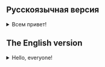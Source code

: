 ## Русскоязычная версия

<details>
<summary>Всем привет!</summary>
Пришло время применить полученные нами навыки для реализации простого iOS приложения.
В качестве основы проекта будем использовать наше приложение для чтения рецептов.

## Темы:
- разработка сетевого слоя
- разработка слоя получения данных
- реализация реактивной связи UI и данных 

### Слои абстракции в приложении

Обычно в приложениях выделяют следующие слои абстракции:
- Слой представления - содержит в себе классы, которые непосредственно участвуют в отображении данных.
- Слой получения данных - содержит классы, необходимые для работы с получением данных. Обычно делится на:
  - Локальный - получение данных из локальных источников.
  - Удалённый - получение данных извне, например, из сети.
- Доменный слой - "промежуточный" уровень, основная задача которого состоит в организации взаимодействия классов из разных уровней.

Приложение должно функционировать следующим образом: слой получения данных передаёт их доменному слою,
который в свою очередь передаёт их на сохранение в локальную базу данных.
Аналогичным образом через доменный уровень данные из локальной базы данных попадают к пользователю, то есть
в слой представления.

### Проект: Вкусные записки для iOS. Продвинутый уровень
- Создай новый проект или используй проект с предыдущего группового дня.
- Проект является приложением - записной книжкой с рецептами.
- У рецепта обязательно есть:
  - его название;
  - одна фотография;
  - описание рецепта.

На первом этапе реализуем интерфейс (напомним, что можно использовать наработки предыдущего дня) для отображения рецептов.
После этого привяжем к нашему интерфейсу логику: позволим пользователю изменять рецепты и получать их из сети. 
Разработка будет по клиент-серверному взаимодействию:
- клиент запрашивает рецепты и позволяет редактировать их
- сервер хранит рецепты и обрабатывает запросы клиента

В качестве внешнего источника данных будем использовать API рецептов. ([URL](https://github.com/public-apis/public-apis#food--drink))

**API**
- URL для получения списка рецептов

**Используемые технологии**
- CocoaPods
- SwiftUI
- SwiftRX
- Realm
- Alamofire
- Swinject
- XcTest

### Задание 1. Разработка интерфейса приложения

Если проект с задания предыдущего дня реализован, то данное задание можно считать выполненным.

- Необходимо реализовать компонент View для отображения рецепта;
- При запуске приложения должен отображаться список существующих рецептов;
- Каждый элемент списка должен вести на соответствующий ему экран с описанием рецепта;
- Экран записки должен содержать изображение рецепта; 
- Изображение рецепта должно находится в круглой рамке 
- Экран записки должен содержать название рецепта; 
- Экран записки должен содержать пошаговое описание рецепта; 
- Шрифты названия и описания рецепта должны отличаться друг от друга;

### Задание 2. Разработка слоя получения данных

- Необходимо добавить получение данных о рецептах из сети с помощью Alamofire.
- Для хранения данных в локальной базе данных использовать Realm.
- Реализовать модели данных для базы данных, сетевого и доменного уровней.
- Необходимо соединить сетевой уровень с локальным хранилищем посредством доменного уровня. Напомним, что 
у доменного слоя должны быть свои модели данных, а для конвертации соответствующих моделей данных разных слоёв 
необходимо реализовать мапперы (функции, которые преобразуют друг в друга модели разных доменов).
- Добавить логику отображения данных по принципу offline first.

В результате задания у тебя получится приложение для отображения списков рецептов с их подробностями
на основе сетевых данных.

### Задание 3. Редактирование рецептов

- Добавим экран редактирования рецепта, на котором пользователь сможет изменять следующие поля рецепта:
  - Заголовок рецепта
  - Описание рецепта
  - Изображение рецепта

- Переход на экран редактирования рецепта осуществляется с экрана подробного описания

- Сохранение рецепта должно выполняться в виде локальной копии в таблице Realm, то есть изменённые данные не отправляются на сервер

### Бонусное задание: Редактирование шагов рецепта

- Добавим экран редактирования шага рецепта

- Доступ к нему может быть получен с экрана подробного описания

- Сохранение шага должно выполняться в виде локальной копии

</details>


## The English version

<details>
<summary>Hello, everyone!</summary>
It's time to apply the skills we learned to implement a simple iOS app.
We will use our recipe reader app as the foundation of the project.

## Topics:
- network layer development
- database layer development
- implementation of UI and data reactive connection 

### Abstraction layers in the application

Usually the following abstraction layers are distinguished in applications:
- The view layer contains classes that are directly involved in displaying data.
- Data retrieval layer contains classes that are needed to handle data retrieval. It is usually divided into:
  - Local - data retrieval from local sources.
  - Remote - data retrieving from the outside, for example, from the network.
- Domain layer - the "intermediate" layer, whose main task is to organize the interaction of classes from different layers.

The application is supposed to work as follows: The retrieval layer passes the data to the domain layer,
which in turn sends it to the local database for storage.
Similarly, through the domain layer, the data from the local database reaches the user, i.e.
into the view layer.

### Project: Yummy notes for iOS. Advanced level
- Create a new project or use a project from a previous group day.
- The project is an application - a notebook with recipes.
- The recipe must have:
  - its name;
  - one picture;
  - recipe description.

The first step is to implement an interface (recall that you can use the developments of the previous day) to display the recipes.
After that, let's add logic to our interface: let the user modify recipes and get them from the network. 
The development will be by client-server interaction:
- The client requests recipes and allows you to edit them
- server stores recipes and processes client's request

We will use recipe API as an external data source.([URL](https://github.com/public-apis/public-apis#food--drink))

**API**
- URL for a list of recipes

**Used technologies**
- CocoaPods
- SwiftUI
- SwiftRX
- Realm
- Alamofire
- Swinject
- XcTest

### Task 1. Application interface development
If the project from the previous day is completed, this task can be considered completed.

-You need to implement a View component to display the recipe;
- The recipe list screen must be displayed when you open the application;
- Each element in the list must lead to its corresponding screen with a description of the recipe;
- The note screen must contain a picture of the recipe;
- The picture of the recipe must be in a circular frame
- The note screen must contain the name of the recipe;
- The note screen must contain a step-by-step recipe description;
- The fonts of the name and description of the recipe must be different from each other.

### Task 2.  Data retrieval layer development

- You need to add getting recipe data from the network using Alamofire.
- Use Realm to store data in the local database.
- Implement data models for the database, network and domain layers.
- You need to connect the network layer to the local storage through the domain layer. Recall that domain layer must have its own data models, and in order to convert the corresponding data models of different layers you need to implement mappers (functions that convert models of different domains into each other).
- Add logic to display data according to the offline first principle.

### Task 3. Recipe editing
Let's add a recipe editing screen, where the user can change the following recipe fields:
  - Recipe name
  - Recipe description
  - Recipe picture

You can go to the recipe editing screen from the detailed description screen

Recipe must be saved as a local copy in the Realm table, i.e. the changed data are not sent to the server

### Bonus task: Editing recipe steps

- Add a recipe step editing screen

- It can be accessed from the detailed description screen

- The step must be saved as a local copy
</details>
